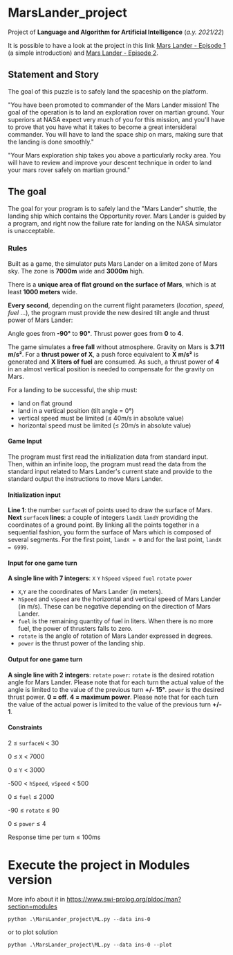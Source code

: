 # MarsLander_project
 Project of **Language and Algorithm for Artificial Intelligence** (_a.y. 2021/22_)

 It is possible to have a look at the project in this link [Mars Lander - Episode 1](https://www.codingame.com/training/easy/mars-lander-episode-1) (a simple introduction) and [Mars Lander - Episode 2](https://www.codingame.com/training/easy/mars-lander-episode-2).

## Statement and Story
  The goal of this puzzle is to safely land the spaceship on the platform. 

  "You have been promoted to commander of the Mars Lander mission! The goal of the operation is to land an exploration rover on martian ground. Your superiors at NASA expect very much of you for this mission, and you'll have to prove that you have what it takes to become a great intersideral commander. You will have to land the space ship on mars, making sure that the landing is done smoothly."

  "Your Mars exploration ship takes you above a particularly rocky area. You will have to review and improve your descent technique in order to land your mars rover safely on martian ground."

## The goal
  The goal for your program is to safely land the "Mars Lander" shuttle, the landing ship which contains the Opportunity rover. Mars Lander is guided by a program, and right now the failure rate for landing on the NASA simulator is unacceptable.

### Rules
   Built as a game, the simulator puts Mars Lander on a limited zone of Mars sky.
   The zone is **7000m** wide and **3000m** high. 

   There is a **unique area of flat ground on the surface of Mars**, which is at least **1000 meters** wide.

   **Every second**, depending on the current flight parameters (_location_, _speed_, _fuel_ ...), the program must provide the new desired tilt angle and thrust power of Mars Lander:

   Angle goes from **-90°** to **90°**. Thrust power goes from **0** to **4**.

   The game simulates a **free fall** without atmosphere. Gravity on Mars is **3.711 m/s²**. For a **thrust power of X**, a push force equivalent to **X m/s²** is generated and **X liters of fuel** are consumed. As such, a thrust power of **4** in an almost vertical position is needed to compensate for the gravity on Mars.

   For a landing to be successful, the ship must:
   * land on flat ground
   * land in a vertical position (tilt angle = 0°)
   * vertical speed must be limited (≤ 40m/s in absolute value)
   * horizontal speed must be limited (≤ 20m/s in absolute value)

#### Game Input
   The program must first read the initialization data from standard input. Then, within an infinite loop, the program must read the data from the standard input related to Mars Lander's current state and provide to the standard output the instructions to move Mars Lander.

#### Initialization input
   **Line 1**: the number `surfaceN` of points used to draw the surface of Mars.
   **Next** `surfaceN` **lines**: a couple of integers `landX` `landY` providing the coordinates of a ground point. By linking all the points together in a sequential fashion, you form the surface of Mars which is composed of several segments. For the first point, `landX = 0` and for the last point, `landX = 6999`.

#### Input for one game turn
   **A single line with 7 integers**: `X` `Y` `hSpeed` `vSpeed` `fuel` `rotate` `power`

   * `X`,`Y` are the coordinates of Mars Lander (in meters).
   * `hSpeed` and `vSpeed` are the horizontal and vertical speed of Mars Lander (in m/s). These can be negative depending on the direction of Mars Lander.
   * `fuel` is the remaining quantity of fuel in liters. When there is no more fuel, the power of thrusters falls to zero.
   * `rotate` is the angle of rotation of Mars Lander expressed in degrees.
   * `power` is the thrust power of the landing ship.

#### Output for one game turn
   **A single line with 2 integers**: `rotate` `power`:
   `rotate` is the desired rotation angle for Mars Lander. Please note that for each turn the actual value of the angle is limited to the value of the previous turn **+/- 15°**.
   `power` is the desired thrust power. **0 = off**. **4 = maximum power**. Please note that for each turn the value of the actual power is limited to the value of the previous turn **+/- 1**.

#### Constraints
   2 ≤ `surfaceN` < 30

   0 ≤ `X` < 7000

   0 ≤ `Y` < 3000

   -500 < `hSpeed`, `vSpeed` < 500

   0 ≤ `fuel` ≤ 2000

   -90 ≤ `rotate` ≤ 90

   0 ≤ `power` ≤ 4
   
   Response time per turn ≤ 100ms

# Execute the project in Modules version
More info about it in https://www.swi-prolog.org/pldoc/man?section=modules
```
python .\MarsLander_project\ML.py --data ins-0 
```
or to plot solution
```
python .\MarsLander_project\ML.py --data ins-0 --plot
```